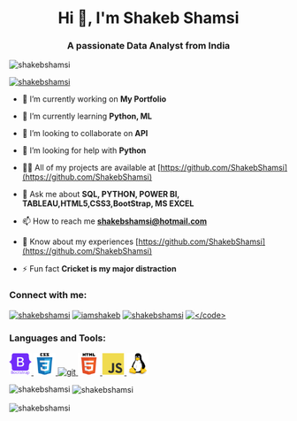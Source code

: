 <h1 align="center">Hi 👋, I'm Shakeb Shamsi</h1>
<h3 align="center">A passionate Data Analyst from India</h3>

<p align="left"> <img src="https://komarev.com/ghpvc/?username=shakebshamsi&label=Profile%20views&color=0e75b6&style=flat" alt="shakebshamsi" /> </p>

<p align="left"> <a href="https://github.com/ryo-ma/github-profile-trophy"><img src="https://github-profile-trophy.vercel.app/?username=shakebshamsi" alt="shakebshamsi" /></a> </p>

- 🔭 I’m currently working on **My Portfolio**

- 🌱 I’m currently learning **Python, ML**

- 👯 I’m looking to collaborate on **API**

- 🤝 I’m looking for help with **Python**

- 👨‍💻 All of my projects are available at [https://github.com/ShakebShamsi](https://github.com/ShakebShamsi)

- 💬 Ask me about **SQL, PYTHON, POWER BI, TABLEAU,HTML5,CSS3,BootStrap, MS EXCEL**

- 📫 How to reach me **shakebshamsi@hotmail.com**

- 📄 Know about my experiences [https://github.com/ShakebShamsi](https://github.com/ShakebShamsi)

- ⚡ Fun fact **Cricket is my major distraction**

<h3 align="left">Connect with me:</h3>
<p align="left">
<a href="https://linkedin.com/in/shakebshamsi" target="blank"><img align="center" src="https://raw.githubusercontent.com/rahuldkjain/github-profile-readme-generator/master/src/images/icons/Social/linked-in-alt.svg" alt="shakebshamsi" height="30" width="40" /></a>
<a href="https://fb.com/iamshakeb" target="blank"><img align="center" src="https://raw.githubusercontent.com/rahuldkjain/github-profile-readme-generator/master/src/images/icons/Social/facebook.svg" alt="iamshakeb" height="30" width="40" /></a>
<a href="https://instagram.com/shakebshamsi" target="blank"><img align="center" src="https://raw.githubusercontent.com/rahuldkjain/github-profile-readme-generator/master/src/images/icons/Social/instagram.svg" alt="shakebshamsi" height="30" width="40" /></a>
<a href="https://www.youtube.com/c/</code>" target="blank"><img align="center" src="https://raw.githubusercontent.com/rahuldkjain/github-profile-readme-generator/master/src/images/icons/Social/youtube.svg" alt="</code>" height="30" width="40" /></a>
</p>

<h3 align="left">Languages and Tools:</h3>
<p align="left"> <a href="https://getbootstrap.com" target="_blank" rel="noreferrer"> <img src="https://raw.githubusercontent.com/devicons/devicon/master/icons/bootstrap/bootstrap-plain-wordmark.svg" alt="bootstrap" width="40" height="40"/> </a> <a href="https://www.w3schools.com/css/" target="_blank" rel="noreferrer"> <img src="https://raw.githubusercontent.com/devicons/devicon/master/icons/css3/css3-original-wordmark.svg" alt="css3" width="40" height="40"/> </a> <a href="https://git-scm.com/" target="_blank" rel="noreferrer"> <img src="https://www.vectorlogo.zone/logos/git-scm/git-scm-icon.svg" alt="git" width="40" height="40"/> </a> <a href="https://www.w3.org/html/" target="_blank" rel="noreferrer"> <img src="https://raw.githubusercontent.com/devicons/devicon/master/icons/html5/html5-original-wordmark.svg" alt="html5" width="40" height="40"/> </a> <a href="https://developer.mozilla.org/en-US/docs/Web/JavaScript" target="_blank" rel="noreferrer"> <img src="https://raw.githubusercontent.com/devicons/devicon/master/icons/javascript/javascript-original.svg" alt="javascript" width="40" height="40"/> </a> <a href="https://www.linux.org/" target="_blank" rel="noreferrer"> <img src="https://raw.githubusercontent.com/devicons/devicon/master/icons/linux/linux-original.svg" alt="linux" width="40" height="40"/> </a> </p>

<p><img align="left" src="https://github-readme-stats.vercel.app/api/top-langs?username=shakebshamsi&show_icons=true&locale=en&layout=compact" alt="shakebshamsi" /></p>

<p>&nbsp;<img align="center" src="https://github-readme-stats.vercel.app/api?username=shakebshamsi&show_icons=true&locale=en" alt="shakebshamsi" /></p>

<p><img align="center" src="https://github-readme-streak-stats.herokuapp.com/?user=shakebshamsi&" alt="shakebshamsi" /></p>
